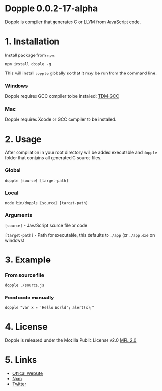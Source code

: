 # Dopple 0.0.2-17-alpha

Dopple is compiler that generates C or LLVM from JavaScript code.

# 1. Installation

Install package from `npm`:

	npm install dopple -g

This will install `dopple` globally so that it may be run from the command line.

### Windows

Dopple requires GCC compiler to be installed: [TDM-GCC](http://tdm-gcc.tdragon.net/download)

### Mac

Dopple requires Xcode or GCC compiler to be installed.

# 2. Usage 
	
After compilation in your root directory will be added executable and `dopple` folder that contains all generated C source files.

### Global

	dopple [source] [target-path]
	
### Local

	node bin/dopple [source] [target-path]
	
### Arguments

`[source]` - JavaScript source file or code

`[target-path]` - Path for executable, this defaults to `./app` (or `./app.exe` on windows)

# 3. Example

### From source file

	dopple ./source.js

### Feed code manually

	dopple "var x = 'Hello World'; alert(x);"
	
# 4. License

Dopple is released under the Mozilla Public License v2.0 [MPL 2.0](https://www.mozilla.org/MPL/2.0/)

# 5. Links 
	
* [Offical Website](http://infinite-games.com/)
* [Npm](https://www.npmjs.org/package/dopple)
* [Twitter](https://twitter.com/ArthurShefer)
